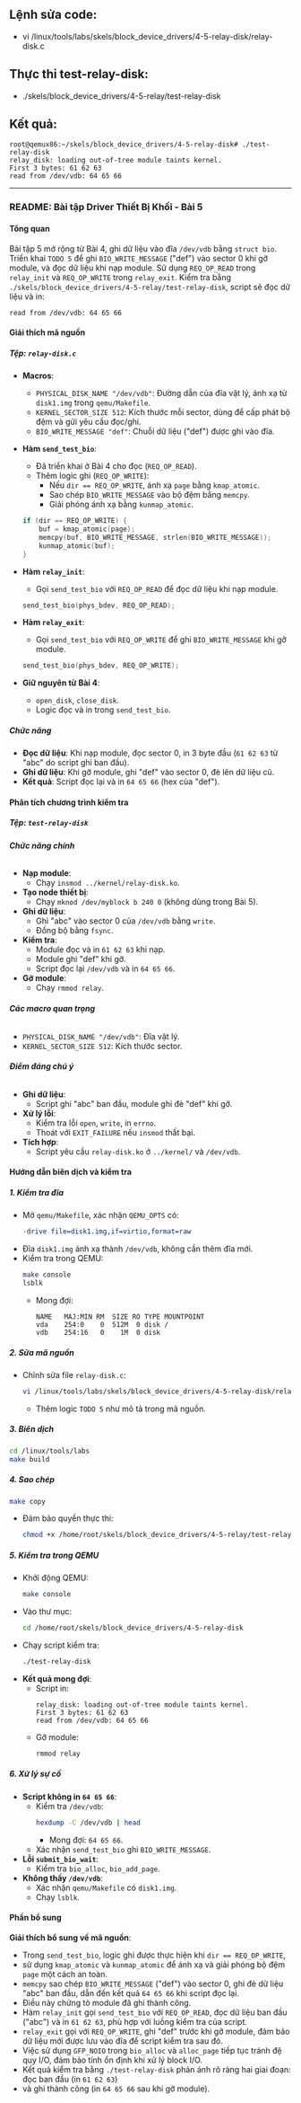 ## Lệnh sửa code: 
 - vi /linux/tools/labs/skels/block_device_drivers/4-5-relay-disk/relay-disk.c
## Thực thi test-relay-disk:
 -  ./skels/block_device_drivers/4-5-relay/test-relay-disk
## Kết quả:
    root@qemux86:~/skels/block_device_drivers/4-5-relay-disk# ./test-relay-disk
    relay_disk: loading out-of-tree module taints kernel.
    First 3 bytes: 61 62 63
    read from /dev/vdb: 64 65 66

---

### **README: Bài tập Driver Thiết Bị Khối - Bài 5**

#### **Tổng quan**
Bài tập 5 mở rộng từ Bài 4, ghi dữ liệu vào đĩa `/dev/vdb` bằng `struct bio`. 
Triển khai `TODO 5` để ghi `BIO_WRITE_MESSAGE` ("def") vào sector 0 khi gỡ module, và đọc dữ liệu khi nạp module. 
Sử dụng `REQ_OP_READ` trong `relay_init` và `REQ_OP_WRITE` trong `relay_exit`. 
Kiểm tra bằng `./skels/block_device_drivers/4-5-relay/test-relay-disk`, script sẽ đọc dữ liệu và in:
```
read from /dev/vdb: 64 65 66
```

#### **Giải thích mã nguồn**

##### **Tệp: `relay-disk.c`**
- **Macros**:
    - `PHYSICAL_DISK_NAME "/dev/vdb"`: Đường dẫn của đĩa vật lý, ánh xạ từ `disk1.img` trong `qemu/Makefile`.
    - `KERNEL_SECTOR_SIZE 512`: Kích thước mỗi sector, dùng để cấp phát bộ đệm và gửi yêu cầu đọc/ghi.
    - `BIO_WRITE_MESSAGE "def"`: Chuỗi dữ liệu ("def") được ghi vào đĩa.

- **Hàm `send_test_bio`**:
    - Đã triển khai ở Bài 4 cho đọc (`REQ_OP_READ`).
    - Thêm logic ghi (`REQ_OP_WRITE`):
        - Nếu `dir == REQ_OP_WRITE`, ánh xạ `page` bằng `kmap_atomic`.
        - Sao chép `BIO_WRITE_MESSAGE` vào bộ đệm bằng `memcpy`.
        - Giải phóng ánh xạ bằng `kunmap_atomic`.
  ```c
  if (dir == REQ_OP_WRITE) {
      buf = kmap_atomic(page);
      memcpy(buf, BIO_WRITE_MESSAGE, strlen(BIO_WRITE_MESSAGE));
      kunmap_atomic(buf);
  }
  ```

- **Hàm `relay_init`**:
    - Gọi `send_test_bio` với `REQ_OP_READ` để đọc dữ liệu khi nạp module.
  ```c
  send_test_bio(phys_bdev, REQ_OP_READ);
  ```

- **Hàm `relay_exit`**:
    - Gọi `send_test_bio` với `REQ_OP_WRITE` để ghi `BIO_WRITE_MESSAGE` khi gỡ module.
  ```c
  send_test_bio(phys_bdev, REQ_OP_WRITE);
  ```

- **Giữ nguyên từ Bài 4**:
    - `open_disk`, `close_disk`.
    - Logic đọc và in trong `send_test_bio`.

##### **Chức năng**
- **Đọc dữ liệu**: Khi nạp module, đọc sector 0, in 3 byte đầu (`61 62 63` từ "abc" do script ghi ban đầu).
- **Ghi dữ liệu**: Khi gỡ module, ghi "def" vào sector 0, đè lên dữ liệu cũ.
- **Kết quả**: Script đọc lại và in `64 65 66` (hex của "def").

#### **Phân tích chương trình kiểm tra**

##### **Tệp: `test-relay-disk`**

###### **Chức năng chính**
- **Nạp module**:
    - Chạy `insmod ../kernel/relay-disk.ko`.
- **Tạo node thiết bị**:
    - Chạy `mknod /dev/myblock b 240 0` (không dùng trong Bài 5).
- **Ghi dữ liệu**:
    - Ghi "abc" vào sector 0 của `/dev/vdb` bằng `write`.
    - Đồng bộ bằng `fsync`.
- **Kiểm tra**:
    - Module đọc và in `61 62 63` khi nạp.
    - Module ghi "def" khi gỡ.
    - Script đọc lại `/dev/vdb` và in `64 65 66`.
- **Gỡ module**:
    - Chạy `rmmod relay`.

###### **Các macro quan trọng**
- `PHYSICAL_DISK_NAME "/dev/vdb"`: Đĩa vật lý.
- `KERNEL_SECTOR_SIZE 512`: Kích thước sector.

###### **Điểm đáng chú ý**
- **Ghi dữ liệu**:
    - Script ghi "abc" ban đầu, module ghi đè "def" khi gỡ.
- **Xử lý lỗi**:
    - Kiểm tra lỗi `open`, `write`, in `errno`.
    - Thoát với `EXIT_FAILURE` nếu `insmod` thất bại.
- **Tích hợp**:
    - Script yêu cầu `relay-disk.ko` ở `../kernel/` và `/dev/vdb`.

#### **Hướng dẫn biên dịch và kiểm tra**

##### **1. Kiểm tra đĩa**
- Mở `qemu/Makefile`, xác nhận `QEMU_OPTS` có:
  ```makefile
  -drive file=disk1.img,if=virtio,format=raw
  ```
- Đĩa `disk1.img` ánh xạ thành `/dev/vdb`, không cần thêm đĩa mới.
- Kiểm tra trong QEMU:
  ```bash
  make console
  lsblk
  ```
    - Mong đợi:
      ```
      NAME   MAJ:MIN RM  SIZE RO TYPE MOUNTPOINT
      vda    254:0    0  512M  0 disk /
      vdb    254:16   0    1M  0 disk
      ```

##### **2. Sửa mã nguồn**
- Chỉnh sửa file `relay-disk.c`:
  ```bash
  vi /linux/tools/labs/skels/block_device_drivers/4-5-relay-disk/relay-disk.c
  ```
    - Thêm logic `TODO 5` như mô tả trong mã nguồn.

##### **3. Biên dịch**
```bash
cd /linux/tools/labs
make build
```

##### **4. Sao chép**
```bash
make copy
```
- Đảm bảo quyền thực thi:
  ```bash
  chmod +x /home/root/skels/block_device_drivers/4-5-relay/test-relay-disk
  ```

##### **5. Kiểm tra trong QEMU**
- Khởi động QEMU:
  ```bash
  make console
  ```
- Vào thư mục:
  ```bash
  cd /home/root/skels/block_device_drivers/4-5-relay-disk
  ```
- Chạy script kiểm tra:
  ```bash
  ./test-relay-disk
  ```
- **Kết quả mong đợi**:
    - Script in:
      ```
      relay_disk: loading out-of-tree module taints kernel.
      First 3 bytes: 61 62 63
      read from /dev/vdb: 64 65 66
      ```
    - Gỡ module:
      ```bash
      rmmod relay
      ```

##### **6. Xử lý sự cố**
- **Script không in `64 65 66`**:
    - Kiểm tra `/dev/vdb`:
      ```bash
      hexdump -C /dev/vdb | head
      ```
        - Mong đợi: `64 65 66`.
    - Xác nhận `send_test_bio` ghi `BIO_WRITE_MESSAGE`.
- **Lỗi `submit_bio_wait`**:
    - Kiểm tra `bio_alloc`, `bio_add_page`.
- **Không thấy `/dev/vdb`**:
    - Xác nhận `qemu/Makefile` có `disk1.img`.
    - Chạy `lsblk`.

#### **Phần bổ sung**

**Giải thích bổ sung về mã nguồn**:
- Trong `send_test_bio`, logic ghi được thực hiện khi `dir == REQ_OP_WRITE`, 
- sử dụng `kmap_atomic` và `kunmap_atomic` để ánh xạ và giải phóng bộ đệm `page` một cách an toàn. 
- `memcpy` sao chép `BIO_WRITE_MESSAGE` ("def") vào sector 0, ghi đè dữ liệu "abc" ban đầu, dẫn đến kết quả `64 65 66` khi script đọc lại.
- Điều này chứng tỏ module đã ghi thành công.
- Hàm `relay_init` gọi `send_test_bio` với `REQ_OP_READ`, đọc dữ liệu ban đầu ("abc") và in `61 62 63`, phù hợp với luồng kiểm tra của script.
- `relay_exit` gọi với `REQ_OP_WRITE`, ghi "def" trước khi gỡ module, đảm bảo dữ liệu mới được lưu vào đĩa để script kiểm tra sau đó.
- Việc sử dụng `GFP_NOIO` trong `bio_alloc` và `alloc_page` tiếp tục tránh đệ quy I/O, đảm bảo tính ổn định khi xử lý block I/O.
- Kết quả kiểm tra bằng `./test-relay-disk` phản ánh rõ ràng hai giai đoạn: đọc ban đầu (in `61 62 63`)
- và ghi thành công (in `64 65 66` sau khi gỡ module).

